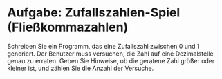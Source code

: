 # Aufgabe: Zufallszahlen-Spiel (Fließkommazahlen)

Schreiben Sie ein Programm, das eine Zufallszahl zwischen 0 und 1 generiert. Der Benutzer muss versuchen, die Zahl auf eine Dezimalstelle genau zu erraten. Geben Sie Hinweise, ob die geratene Zahl größer oder kleiner ist, und zählen Sie die Anzahl der Versuche.

